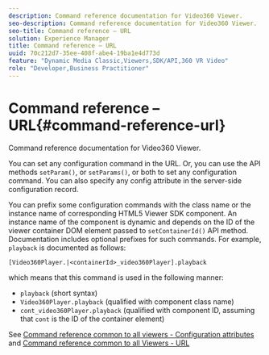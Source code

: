 ```yaml
---
description: Command reference documentation for Video360 Viewer.
seo-description: Command reference documentation for Video360 Viewer.
seo-title: Command reference – URL
solution: Experience Manager
title: Command reference – URL
uuid: 70c212d7-35ee-408f-abe4-19ba1e4d773d
feature: "Dynamic Media Classic,Viewers,SDK/API,360 VR Video"
role: "Developer,Business Practitioner"
---
```


# Command reference – URL{#command-reference-url}

Command reference documentation for Video360 Viewer.

You can set any configuration command in the URL. Or, you can use the API methods `setParam()`, or `setParams()`, or both to set any configuration command. You can also specify any config attribute in the server-side configuration record.

You can prefix some configuration commands with the class name or the instance name of corresponding HTML5 Viewer SDK component. An instance name of the component is dynamic and depends on the ID of the viewer container DOM element passed to `setContainerId()` API method. Documentation includes optional prefixes for such commands. For example, `playback` is documented as follows:

```
[Video360Player.|<containerId>_video360Player].playback
```

which means that this command is used in the following manner:

* `playback` (short syntax) 
* `Video360Player.playback` (qualified with component class name) 
* `cont_video360Player.playback` (qualified with component ID, assuming that `cont` is the ID of the container element)

See [Command reference common to all viewers - Configuration attributes](../../../r-html5-viewer-20-cmdref-configattrib/r-html5-viewer-20-cmdref-configattrib.md#concept-850e0f2c49b949deb7cfbfd330d329bd) and [Command reference common to all Viewers - URL](../../../c-html5-viewer-20-cmdref-url/c-html5-viewer-20-cmdref-url.md#concept-9b337f349b7b406b8c33c7ee96b3e226) 
